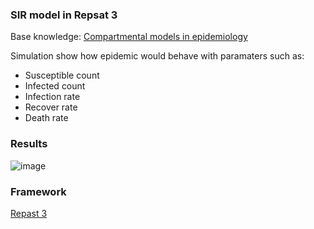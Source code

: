 ### SIR model in Repsat 3

Base knowledge: [Compartmental models in epidemiology](https://en.wikipedia.org/wiki/Compartmental_models_in_epidemiology)

Simulation show how epidemic would behave with paramaters such as:

* Susceptible count
* Infected count
* Infection rate
* Recover rate
* Death rate

### Results

![image](https://user-images.githubusercontent.com/12548284/52404253-d52f8d80-2ac8-11e9-84ce-6d94856b50f9.png)

### Framework

[Repast 3](https://repast.github.io/papers.html)
